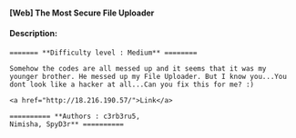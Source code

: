 #### [Web] The Most Secure File Uploader  

#### Description:   

```
======= **Difficulty level : Medium** ========

Somehow the codes are all messed up and it seems that it was my younger brother. He messed up my File Uploader. But I know you...You dont look like a hacker at all...Can you fix this for me? :)

<a href="http://18.216.190.57/">Link</a>

========== **Authors : c3rb3ru5,
Nimisha, SpyD3r** ==========


```

